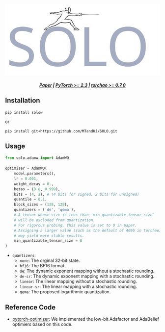 

<div align="center">
  <img src="assets/logo.svg" alt="Logo">
</div>

<h5 align="center">
    <p>
        <a href="">Paper</a> |
        <a href="https://pytorch.org/">PyTorch >= 2.3</a> |
        <a href="https://github.com/pytorch/ao/tree/main">torchao >= 0.7.0</a>
    </p>
</h4>


## Installation

```
pip install solow
```

or

```
pip install git+https://github.com/MTandHJ/SOLO.git
```

## Usage


```python
from solo.adamw import AdamWQ

optimizer = AdamWQ(
    model.parameters(),
    lr = 0.001,
    weight_decay = 0.,
    betas = (0.8, 0.999),
    bits = (4, 2), # (4 bits for signed, 2 bits for unsigned)
    quantile = 0.1,
    block_sizes = (128, 128),
    quantizers = ('de', 'qema'),
    # A tensor whose size is less than `min_quantizable_tensor_size`
    # will be excluded from quantization.
    # For rigorous probing, this value is set to 0 in paper.
    # Assigning a larger value (such as the default of 4096 in torchao) 
    # may yield more stable results.
    min_quantizable_tensor_size = 0
)

```

- `quantizers`:
    - `none`: The orginal 32-bit state.
    - `bf16`: The BF16 format.
    - `de`: The dynamic exponent mapping without a stochastic rounding.
    - `de-sr`: The dynamic exponent mapping with a stochastic rounding.
    - `linear`: The linear mapping without a stochastic rounding.
    - `linear-sr`: The linear mapping with a stochastic rounding.
    - `qema`: The proposed logarithmic quantization.


## Reference Code

- [pytorch-optimizer](https://github.com/jettify/pytorch-optimizer/tree/master): We implemented the low-bit Adafactor and AdaBelief optimiers based on this code.

